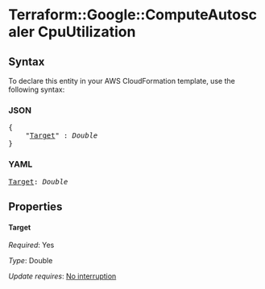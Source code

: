 # Terraform::Google::ComputeAutoscaler CpuUtilization

## Syntax

To declare this entity in your AWS CloudFormation template, use the following syntax:

### JSON

<pre>
{
    "<a href="#target" title="Target">Target</a>" : <i>Double</i>
}
</pre>

### YAML

<pre>
<a href="#target" title="Target">Target</a>: <i>Double</i>
</pre>

## Properties

#### Target

_Required_: Yes

_Type_: Double

_Update requires_: [No interruption](https://docs.aws.amazon.com/AWSCloudFormation/latest/UserGuide/using-cfn-updating-stacks-update-behaviors.html#update-no-interrupt)

